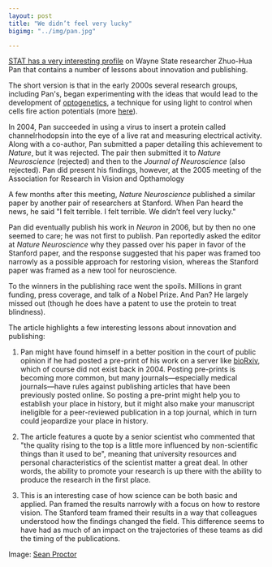 ```yaml
---
layout: post
title: "We didn’t feel very lucky"
bigimg: "../img/pan.jpg"

---
```


[STAT has a very interesting profile](https://www.statnews.com/2016/09/01/optogenetics/) on Wayne State researcher Zhuo-Hua Pan that contains a number of lessons about innovation and publishing.

The short version is that in the early 2000s several research groups, including Pan's, began experimenting with the ideas that would lead to the development of [optogenetics](https://en.wikipedia.org/wiki/Optogenetics), a technique for using light to control when cells fire action potentials (more [here](http://www.scientificamerican.com/article/optogenetics-controlling/)).

In 2004, Pan succeeded in using a virus to insert a protein called channelrhodopsin into the eye of a live rat and measuring electrical activity. Along with a co-author, Pan submitted a paper detailing this achievement to *Nature*, but it was rejected. The pair then submitted it to *Nature Neuroscience* (rejected) and then to the *Journal of Neuroscience* (also rejected). Pan did present his findings, however, at the 2005 meeting of the Association for Research in Vision and Opthamology 

A few months after this meeting, *Nature Neuroscience* published a similar paper by another pair of researchers at Stanford. When Pan heard the news, he said "I felt terrible. I felt terrible. We didn’t feel very lucky."

Pan did eventually publish his work in *Neuron* in 2006, but by then no one seemed to care; he was not first to publish. Pan reportedly asked the editor at *Nature Neuroscience* why they passed over his paper in favor of the Stanford paper, and the response suggested that his paper was framed too narrowly as a possible approach for restoring vision, whereas the Stanford paper was framed as a new tool for neuroscience.

To the winners in the publishing race went the spoils. Millions in grant funding, press coverage, and talk of a Nobel Prize. And Pan? He largely missed out (though he does have a patent to use the protein to treat blindness).

The article highlights a few interesting lessons about innovation and publishing:

1. Pan might have found himself in a better position in the court of public opinion if he had posted a pre-print of his work on a server like [bioRxiv](http://www.biorxiv.org/), which of course did not exist back in 2004. Posting pre-prints is becoming more common, but many journals—especially medical journals—have rules against publishing articles that have been previously posted online. So posting a pre-print might help you to establish your place in history, but it might also make your manuscript ineligible for a peer-reviewed publication in a top journal, which in turn could jeopardize your place in history.

2. The article features a quote by a senior scientist who commented that "the quality rising to the top is a little more influenced by non-scientific things than it used to be", meaning that university resources and personal characteristics of the scientist matter a great deal. In other words, the ability to promote your research is up there with the ability to produce the research in the first place.

3. This is an interesting case of how science can be both basic and applied. Pan framed the results narrowly with a focus on how to restore vision. The Stanford team framed their results in a way that colleagues understood how the findings changed the field. This difference seems to have had as much of an impact on the trajectories of these teams as did the timing of the publications. 

Image: [Sean Proctor](https://www.statnews.com/wp-content/uploads/2016/08/160812_pan_027a-1600x900.jpg)